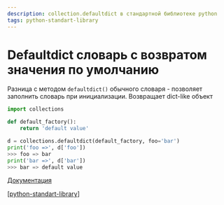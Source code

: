 ```yaml
---
description: collection.defaultdict в стандартной библиотеке python
tags: python-standart-library
---
```

# Defaultdict словарь с возвратом значения по умолчанию

Разница с методом `defaultdict()` обычного словаря - позволяет заполнить словарь при инициализации. Возвращает dict-like объект

```python
import collections

def default_factory():
    return 'default value'

d = collections.defaultdict(default_factory, foo='bar')
print('foo =>', d['foo'])
>>> foo => bar
print('bar =>', d['bar'])
>>> bar => default value
```

[Документация](https://docs.python.org/3/library/collections.html#defaultdict-objects)

[[python-standart-library]]

[//begin]: # "Autogenerated link references for markdown compatibility"
[python-standart-library]: ../lists/python-standart-library "Стандартная библиотека python и полезные ресурсы"
[//end]: # "Autogenerated link references"